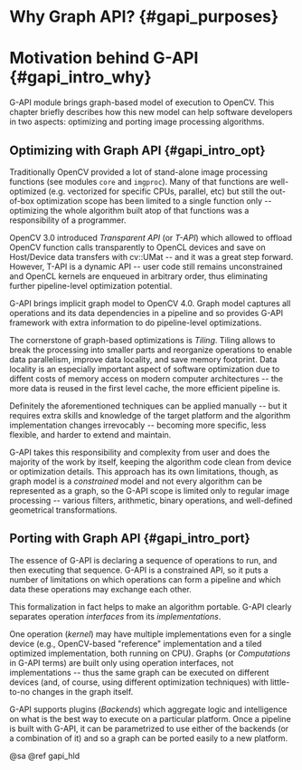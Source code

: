 # Why Graph API? {#gapi_purposes}

# Motivation behind G-API {#gapi_intro_why}

G-API module brings graph-based model of execution to OpenCV. This
chapter briefly describes how this new model can help software
developers in two aspects: optimizing and porting image processing
algorithms.

## Optimizing with Graph API {#gapi_intro_opt}

Traditionally OpenCV provided a lot of stand-alone image processing
functions  (see modules `core` and `imgproc`). Many of that functions
are well-optimized (e.g. vectorized for specific CPUs, parallel, etc)
but still the out-of-box optimization scope has been limited to a
single function only -- optimizing the whole algorithm built atop of that
functions was a responsibility of a programmer.

OpenCV 3.0 introduced _Transparent API_ (or _T-API_) which allowed to
offload OpenCV function calls transparently to OpenCL devices and save
on Host/Device data transfers with cv::UMat -- and it was a great step
forward. However, T-API is a dynamic API -- user code still remains
unconstrained and OpenCL kernels are enqueued in arbitrary order, thus
eliminating further pipeline-level optimization potential.

G-API brings implicit graph model to OpenCV 4.0. Graph model captures
all operations and its data dependencies in a pipeline and so provides
G-API framework with extra information to do pipeline-level
optimizations.

The cornerstone of graph-based optimizations is _Tiling_. Tiling
allows to break the processing into smaller parts and reorganize
operations to enable data parallelism, improve data locality, and save
memory footprint. Data locality is an especially important aspect of
software optimization due to diffent costs of memory access on modern
computer architectures -- the more data is reused in the first level
cache, the more efficient pipeline is.

Definitely the aforementioned techniques can be applied manually --
but it requires extra skills and knowledge of the target platform and
the algorithm implementation changes irrevocably -- becoming more
specific, less flexible, and harder to extend and maintain.

G-API takes this responsibility and complexity from user and does the
majority of the work by itself, keeping the algorithm code clean from
device or optimization details. This approach has its own limitations,
though, as graph model is a _constrained_ model and not every
algorithm can be represented as a graph, so the G-API scope is limited
only to regular image processing -- various filters, arithmetic,
binary operations, and well-defined geometrical transformations.

## Porting with Graph API {#gapi_intro_port}

The essence of G-API is declaring a sequence of operations to run, and
then executing that sequence. G-API is a constrained API, so it puts a
number of limitations on which operations can form a pipeline and
which data these operations may exchange each other.

This formalization in fact helps to make an algorithm portable. G-API
clearly separates operation _interfaces_ from its _implementations_.

One operation (_kernel_) may have multiple implementations even for a
single device (e.g., OpenCV-based "reference" implementation and a
tiled optimized implementation, both running on CPU). Graphs (or
_Computations_ in G-API terms) are built only using operation
interfaces, not implementations -- thus the same graph can be executed
on different devices (and, of course, using different optimization
techniques) with little-to-no changes in the graph itself.

G-API supports plugins (_Backends_) which aggregate logic and
intelligence on what is the best way to execute on a particular
platform. Once a pipeline is built with G-API, it can be parametrized
to use either of the backends (or a combination of it) and so a graph
can be ported easily to a new platform.

@sa @ref gapi_hld
